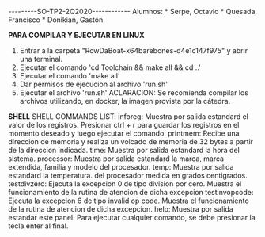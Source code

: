 ---------SO-TP2-2Q2020------------
Alumnos:
	* Serpe, Octavio
	* Quesada, Francisco
	* Donikian, Gastón

**PARA COMPILAR Y EJECUTAR EN LINUX**
1) Entrar a la carpeta "RowDaBoat-x64barebones-d4e1c147f975" y abrir una terminal.
2) Ejecutar el comando 'cd Toolchain && make all && cd ..'
3) Ejecutar el comando 'make all'
4) Dar permisos de ejecucion al archivo 'run.sh'
5) Ejecutar el archivo 'run.sh'
ACLARACION:
Se recomienda compilar los archivos utilizando, en docker, la imagen provista por la cátedra.

**SHELL**
SHELL COMMANDS LIST:
inforeg: Muestra por salida estandard el valor de los registros.
Presionar ctrl + r para guardar los registros en el momento deseado y luego ejecutar el comando.
printmem: Recibe una direccion de memoria y realiza un volcado de memoria de 32 bytes a partir de la direccion indicada.
time: Muestra por salida estandard la hora del sistema.
processor: Muestra por salida estandard la marca, marca extendida, familia y modelo del procesador.
temp: Muestra por salida estandard la temperatura. del procesador medida en grados centigrados.
testdivzero: Ejecuta la excepcion 0 de tipo division por cero.
Muestra el funcionamiento de la rutina de atencion de dicha excepcion
testinvopcode: Ejecuta la excepcion 6 de tipo invalid op code.
Muestra el funcionamiento de la rutina de atencion de dicha excepcion.
help: Muestra por salida estandar este panel.
Para ejecutar cualquier comando, se debe presionar la tecla enter al final.
